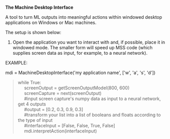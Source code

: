 **The Machine Desktop Interface**

A tool to turn ML outputs into meaningful actions within windowed desktop applications on Windows or Mac machines.

The setup is shown below:

1. Open the application you want to interact with and, if possible, place it in windowed mode. The smaller form will speed up MSS code (which supplies screen data as input, for example, to a neural network).

EXAMPLE:

mdi = MachineDesktopInterface('my application name', ['w', 'a', 's', 'd'])

> while True:  
> &nbsp;&nbsp;&nbsp;&nbsp; screenOutput = getScreenOutputModel(800, 600)  
> &nbsp;&nbsp;&nbsp;&nbsp; screenCapture = next(screenOutput)  
> &nbsp;&nbsp;&nbsp;&nbsp; \#input screen capture's numpy data as input to a neural network, get 4 outputs  
> &nbsp;&nbsp;&nbsp;&nbsp; \#output = [0.2, 0.3, 0.9, 0.3]  
> &nbsp;&nbsp;&nbsp;&nbsp; \#transform your list into a list of booleans and floats according to the type of input  
> &nbsp;&nbsp;&nbsp;&nbsp; \#interfaceInput = [False, False, True, False]  
> &nbsp;&nbsp;&nbsp;&nbsp; mdi.interpretAction(interfaceInput)  
